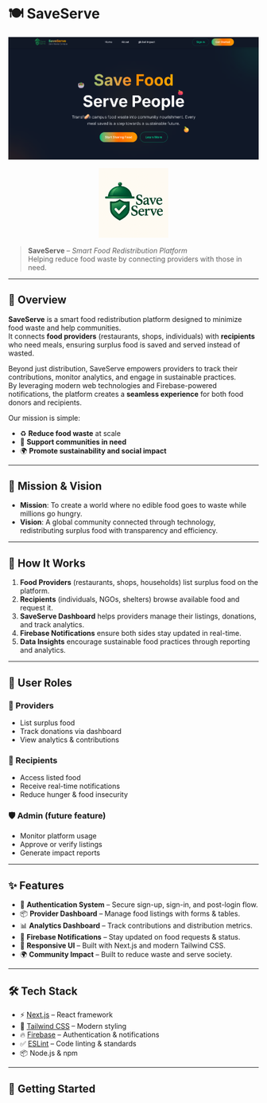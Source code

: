 # 🍽️ SaveServe  

<p align="center">
  <img src="https://github.com/Satyam8589/SaveServe/blob/main/Screenshot%202025-08-19%20031449.png?raw=true" alt="SaveServe Banner" width="900"/>
</p>

<p align="center">
  <img src="./public/logo.png" alt="SaveServe Logo" width="140"/>
</p>

> **SaveServe** – *Smart Food Redistribution Platform*  
> Helping reduce food waste by connecting providers with those in need.  

---

## 📌 Overview  
**SaveServe** is a smart food redistribution platform designed to minimize food waste and help communities.  
It connects **food providers** (restaurants, shops, individuals) with **recipients** who need meals, ensuring surplus food is saved and served instead of wasted.  

Beyond just distribution, SaveServe empowers providers to track their contributions, monitor analytics, and engage in sustainable practices.  
By leveraging modern web technologies and Firebase-powered notifications, the platform creates a **seamless experience** for both food donors and recipients.  

Our mission is simple:  
- ♻️ **Reduce food waste** at scale  
- 🤝 **Support communities in need**  
- 🌍 **Promote sustainability and social impact**  

---

## 🎯 Mission & Vision  
- **Mission**: To create a world where no edible food goes to waste while millions go hungry.  
- **Vision**: A global community connected through technology, redistributing surplus food with transparency and efficiency.  

---

## 🔄 How It Works  
1. **Food Providers** (restaurants, shops, households) list surplus food on the platform.  
2. **Recipients** (individuals, NGOs, shelters) browse available food and request it.  
3. **SaveServe Dashboard** helps providers manage their listings, donations, and track analytics.  
4. **Firebase Notifications** ensure both sides stay updated in real-time.  
5. **Data Insights** encourage sustainable food practices through reporting and analytics.  

---

## 👥 User Roles  

### 🍴 Providers  
- List surplus food  
- Track donations via dashboard  
- View analytics & contributions  

### 🙌 Recipients  
- Access listed food  
- Receive real-time notifications  
- Reduce hunger & food insecurity  

### 🛡️ Admin (future feature)  
- Monitor platform usage  
- Approve or verify listings  
- Generate impact reports  

---

## ✨ Features  
- 🔐 **Authentication System** – Secure sign-up, sign-in, and post-login flow.  
- 📦 **Provider Dashboard** – Manage food listings with forms & tables.  
- 📊 **Analytics Dashboard** – Track contributions and distribution metrics.  
- 📱 **Firebase Notifications** – Stay updated on food requests & status.  
- 🎨 **Responsive UI** – Built with Next.js and modern Tailwind CSS.  
- 🌍 **Community Impact** – Built to reduce waste and serve society.  

---

## 🛠️ Tech Stack  
- ⚡ [Next.js](https://nextjs.org/) – React framework  
- 🎨 [Tailwind CSS](https://tailwindcss.com/) – Modern styling  
- 🔥 [Firebase](https://firebase.google.com/) – Authentication & notifications  
- ✅ [ESLint](https://eslint.org/) – Code linting & standards  
- 📦 Node.js & npm  

---

## 🚀 Getting Started 
